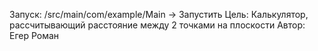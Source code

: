 Запуск: /src/main/com/example/Main -> Запустить
Цель: Калькулятор, рассчитывающий расстояние между 2 точками на плоскости
Автор: Егер Роман
